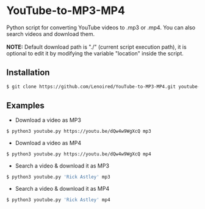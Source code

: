 # YouTube-to-MP3-MP4
Python script for converting YouTube videos to .mp3 or .mp4. You can also search videos and download them.
</br></br>
**NOTE:** Default download path is "./" (current script execution path), it is optional to edit it by modifying the variable "location" inside the script.

## Installation ##

```bash
$ git clone https://github.com/Lenoired/YouTube-to-MP3-MP4.git youtube-to-mp3 && cd youtube-to-mp3 && python3 youtube.py
```

## Examples ##


- Download a video as MP3
```bash
$ python3 youtube.py https://youtu.be/dQw4w9WgXcQ mp3
```

- Download a video as MP4
```bash
$ python3 youtube.py https://youtu.be/dQw4w9WgXcQ mp4
```

- Search a video & download it as MP3
```bash
$ python3 youtube.py 'Rick Astley' mp3
```

- Search a video & download it as MP4
```bash
$ python3 youtube.py 'Rick Astley' mp4
```
